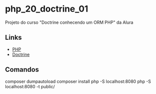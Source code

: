 # php_20_doctrine_01

Projeto do curso "Doctrine conhecendo um ORM PHP" da Alura

## Links

- [PHP](https://www.php.net/)
- [Doctrine](https://www.doctrine-project.org/projects/orm.html)

## Comandos

composer dumpautoload
composer install
php -S localhost:8080
php -S localhost:8080 -t public/
